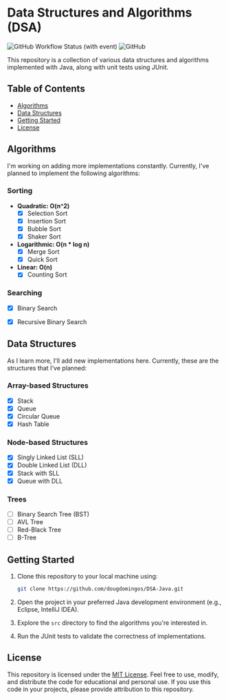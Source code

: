 # Data Structures and Algorithms (DSA)

![GitHub Workflow Status (with event)](https://img.shields.io/github/actions/workflow/status/dougdomingos/DSA-Java/run-junit.yml?style=flat-square)
![GitHub](https://img.shields.io/github/license/dougdomingos/DSA-Java?style=flat-square)

This repository is a collection of various data structures and algorithms implemented with Java, along with unit tests using JUnit.

## Table of Contents

- [Algorithms](#algorithms)
- [Data Structures](#data-structures)
- [Getting Started](#getting-started)
- [License](#license)

## Algorithms
I'm working on adding more implementations constantly. Currently, I've planned
to implement the following algorithms:

### Sorting
- **Quadratic: O(n^2)**
  - [X] Selection Sort
  - [X] Insertion Sort
  - [X] Bubble Sort
  - [X] Shaker Sort

- **Logarithmic: O(n * log n)**
  - [X] Merge Sort
  - [X] Quick Sort

- **Linear: O(n)**
  - [X] Counting Sort

### Searching
- [X] Binary Search
- [X] Recursive Binary Search


## Data Structures
As I learn more, I'll add new implementations here. Currently, these are the structures that I've planned:

### Array-based Structures
- [X] Stack
- [X] Queue
- [X] Circular Queue
- [X] Hash Table

### Node-based Structures
- [X] Singly Linked List (SLL)
- [X] Double Linked List (DLL)
- [X] Stack with SLL
- [X] Queue with DLL

### Trees
- [ ] Binary Search Tree (BST)
- [ ] AVL Tree
- [ ] Red-Black Tree
- [ ] B-Tree

## Getting Started

1. Clone this repository to your local machine using:

   ```bash
   git clone https://github.com/dougdomingos/DSA-Java.git
   ```

2. Open the project in your preferred Java development environment (e.g., Eclipse, IntelliJ IDEA).

3. Explore the `src` directory to find the algorithms you're interested in.

4. Run the JUnit tests to validate the correctness of implementations.

## License

This repository is licensed under the [MIT License](LICENSE). Feel free to use, modify, and distribute the code for educational and personal use. If you use this code in your projects, please provide attribution to this repository.
